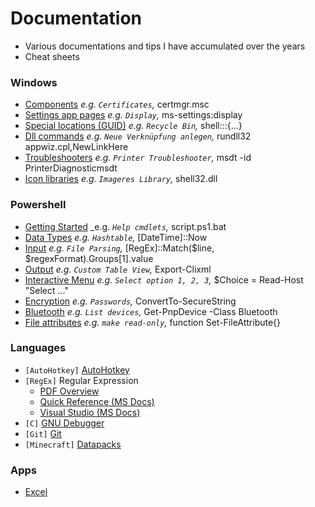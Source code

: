 # Documentation
- Various documentations and tips I have accumulated over the years
- Cheat sheets

### Windows

- [Components](windows/components.md) _e.g. `Certificates`,_ certmgr.msc
- [Settings app pages](windows/ms-settings.md) _e.g. `Display`,_ ms-settings:display
- [Special locations (GUID)](windows/guids.md) _e.g. `Recycle Bin`,_ shell:::{...}
- [Dll commands](windows/dll.md) _e.g. `Neue Verknüpfung anlegen`,_ rundll32 appwiz.cpl,NewLinkHere
- [Troubleshooters](windows/troubleshooters.md) _e.g. `Printer Troubleshooter`,_ msdt -id PrinterDiagnosticmsdt
- [Icon libraries](windows/icons.md) _e.g. `Imageres Library`,_ shell32.dll


### Powershell

- [Getting Started](powershell/getting-started.md) _e.g. _`Help cmdlets`,_ script.ps1.bat
- [Data Types](powershell/data-types.md) _e.g. `Hashtable`,_ [DateTime]::Now
- [Input](powershell/input.md) _e.g. `File Parsing`,_ [RegEx]::Match($line, $regexFormat).Groups[1].value
- [Output](powershell/output.md) _e.g. `Custom Table View`,_ Export-Clixml
- [Interactive Menu](powershell/menu.md) _e.g. `Select option 1, 2, 3`,_ $Choice = Read-Host "Select ..."
- [Encryption](powershell/encryption.md) _e.g. `Passwords`,_ ConvertTo-SecureString
- [Bluetooth](powershell/bluetooth.md) _e.g. `List devices`,_ Get-PnpDevice -Class Bluetooth
- [File attributes](powershell/file-attributes.md) _e.g. `make read-only`,_ function Set-FileAttribute{}


### Languages

- `[AutoHotkey]` [AutoHotkey](languages/autohotkey.md)
- `[RegEx]` Regular Expression
    - [PDF Overview](languages/regex.pdf)
    - [Quick Reference (MS Docs)](https://docs.microsoft.com/en-us/dotnet/standard/base-types/regular-expression-language-quick-reference)
    - [Visual Studio (MS Docs)](https://docs.microsoft.com/en-us/visualstudio/ide/using-regular-expressions-in-visual-studio) 
- `[C]` [GNU Debugger](languages/gdb.md)
- `[Git]` [Git](languages/git.md)
- `[Minecraft]` [Datapacks](languages/minecraft.md)


### Apps

- [Excel](apps/excel.md)


